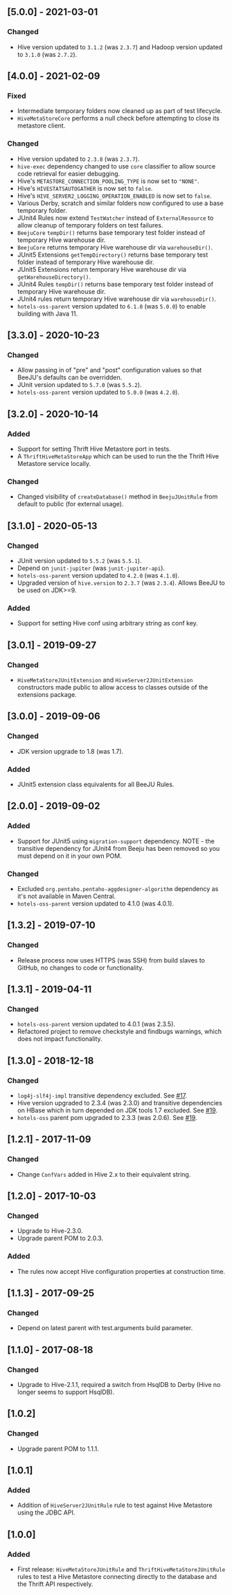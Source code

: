 ## [5.0.0] - 2021-03-01
### Changed
- Hive version updated to `3.1.2` (was `2.3.7`) and Hadoop version updated to `3.1.0` (was `2.7.2`).

## [4.0.0] - 2021-02-09
### Fixed
- Intermediate temporary folders now cleaned up as part of test lifecycle.
- `HiveMetaStoreCore` performs a null check before attempting to close its metastore client.

### Changed
- Hive version updated to `2.3.8` (was `2.3.7`).
- `hive-exec` dependency changed to use `core` classifier to allow source code retrieval for easier debugging.
- Hive's `METASTORE_CONNECTION_POOLING_TYPE` is now set to `"NONE"`.
- Hive's `HIVESTATSAUTOGATHER` is now set to `false`.
- Hive's `HIVE_SERVER2_LOGGING_OPERATION_ENABLED` is now set to `false`.
- Various Derby, scratch and similar folders now configured to use a base temporary folder.
- JUnit4 Rules now extend `TestWatcher` instead of `ExternalResource` to allow cleanup of temporary folders on test failures.
- `BeejuCore` `tempDir()` returns base temporary test folder instead of temporary Hive warehouse dir.
- `BeejuCore` returns temporary Hive warehouse dir via `warehouseDir()`.
- JUnit5 Extensions `getTempDirectory()` returns base temporary test folder instead of temporary Hive warehouse dir.
- JUnit5 Extensions return temporary Hive warehouse dir via `getWarehouseDirectory()`.
- JUnit4 Rules `tempDir()` returns base temporary test folder instead of temporary Hive warehouse dir.
- JUnit4 rules return temporary Hive warehouse dir via `warehouseDir()`.
- `hotels-oss-parent` version updated to `6.1.0` (was `5.0.0`) to enable building with Java 11.

## [3.3.0] - 2020-10-23
### Changed
- Allow passing in of "pre" and "post" configuration values so that BeeJU's defaults can be overridden.
- JUnit version updated to `5.7.0` (was `5.5.2`).
- `hotels-oss-parent` version updated to `5.0.0` (was `4.2.0`).

## [3.2.0] - 2020-10-14
### Added
- Support for setting Thrift Hive Metastore port in tests.
- A `ThriftHiveMetaStoreApp` which can be used to run the the Thrift Hive Metastore service locally.

### Changed
- Changed visibility of `createDatabase()` method in `BeejuJUnitRule` from default to public (for external usage).

## [3.1.0] - 2020-05-13
### Changed
- JUnit version updated to `5.5.2` (was `5.5.1`).
- Depend on `junit-jupiter` (was `junit-jupiter-api`).
- `hotels-oss-parent` version updated to `4.2.0` (was `4.1.0`).
- Upgraded version of `hive.version` to `2.3.7` (was `2.3.4`). Allows BeeJU to be used on JDK>=9.

### Added
- Support for setting Hive conf using arbitrary string as conf key.

## [3.0.1] - 2019-09-27
### Changed
- `HiveMetaStoreJUnitExtension` and `HiveServer2JUnitExtension` constructors made public to allow access to classes outside of the extensions package.

## [3.0.0] - 2019-09-06
### Changed
- JDK version upgrade to 1.8 (was 1.7).

### Added
- JUnit5 extension class equivalents for all BeeJU Rules.

## [2.0.0] - 2019-09-02
### Added
- Support for JUnit5 using `migration-support` dependency. NOTE - the transitive dependency for JUnit4 from Beeju has been removed so you must depend on it in your own POM.

### Changed
- Excluded `org.pentaho.pentaho-aggdesigner-algorithm` dependency as it's not available in Maven Central.
- `hotels-oss-parent` version updated to 4.1.0 (was 4.0.1).

## [1.3.2] - 2019-07-10
### Changed
- Release process now uses HTTPS (was SSH) from build slaves to GitHub, no changes to code or functionality.

## [1.3.1] - 2019-04-11
### Changed
- `hotels-oss-parent` version updated to 4.0.1 (was 2.3.5).
- Refactored project to remove checkstyle and findbugs warnings, which does not impact functionality.

## [1.3.0] - 2018-12-18
### Changed
- `log4j-slf4j-impl` transitive dependency excluded. See [#17](https://github.com/ExpediaGroup/beeju/issues/17).
- Hive version upgraded to 2.3.4 (was 2.3.0) and transitive dependencies on HBase which in turn depended on JDK tools 1.7 excluded. See [#19](https://github.com/ExpediaGroup/beeju/issues/19).
- `hotels-oss` parent pom upgraded to 2.3.3 (was 2.0.6). See [#19](https://github.com/ExpediaGroup/beeju/issues/19).

## [1.2.1] - 2017-11-09
### Changed
- Change `ConfVars` added in Hive 2.x to their equivalent string.

## [1.2.0] - 2017-10-03
### Changed
- Upgrade to Hive-2.3.0.
- Upgrade parent POM to 2.0.3.

### Added
- The rules now accept Hive configuration properties at construction time.

## [1.1.3] - 2017-09-25
### Changed
- Depend on latest parent with test.arguments build parameter.

## [1.1.0] - 2017-08-18
### Changed
- Upgrade to Hive-2.1.1, required a switch from HsqlDB to Derby (Hive no longer seems to support HsqlDB).

## [1.0.2]
### Changed
- Upgrade parent POM to 1.1.1.

## [1.0.1]
### Added
- Addition of `HiveServer2JUnitRule` rule to test against Hive Metastore using the JDBC API.

## [1.0.0]
### Added
- First release: `HiveMetaStoreJUnitRule` and `ThriftHiveMetaStoreJUnitRule` rules to test a Hive Metastore connecting directly to the database and the Thrift API respectively.
